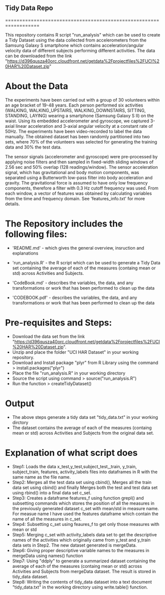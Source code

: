 
## Tidy Data Repo
==================================================================

This repository contains R script "run_analysis" which can be used to create a Tidy Dataset using the data collected from  accelerometers from the Samsung Galaxy S smartphone which contains acceleration/angular velocity data of different subjects performing different activities. 
The data can be downloaded from the link "https://d396qusza40orc.cloudfront.net/getdata%2Fprojectfiles%2FUCI%20HAR%20Dataset.zip" 


About the Data
======================================================================

The experiments have been carried out with a group of 30 volunteers within an age bracket of 19-48 years. Each person performed six activities (WALKING, WALKING_UPSTAIRS, WALKING_DOWNSTAIRS, SITTING, STANDING, LAYING) wearing a smartphone (Samsung Galaxy S II) on the waist. Using its embedded accelerometer and gyroscope, we captured 3-axial linear acceleration and 3-axial angular velocity at a constant rate of 50Hz. The experiments have been video-recorded to label the data manually. The obtained dataset has been randomly partitioned into two sets, where 70% of the volunteers was selected for generating the training data and 30% the test data. 

The sensor signals (accelerometer and gyroscope) were pre-processed by applying noise filters and then sampled in fixed-width sliding windows of 2.56 sec and 50% overlap (128 readings/window). The sensor acceleration signal, which has gravitational and body motion components, was separated using a Butterworth low-pass filter into body acceleration and gravity. The gravitational force is assumed to have only low frequency components, therefore a filter with 0.3 Hz cutoff frequency was used. From each window, a vector of features was obtained by calculating variables from the time and frequency domain. See 'features_info.txt' for more details. 



The Repository includes the following files:
=========================================

* 'README.md' - which gives the general overview, insruction and explanations

* 'run_analysis.R' - the R script which can be used to generate a Tidy Data set containing the average of each of the measures (containg mean or std) across Activities and Subjects.

* 'CodeBook.md' - describes the variables, the data, and any transformations or work that has been performed to clean up the data 

* 'CODEBOOK.pdf' - describes the variables, the data, and any transformations or work that has been performed to clean up the data 


Pre-requisites and Steps: 
===========================

* Download the data set from the link "https://d396qusza40orc.cloudfront.net/getdata%2Fprojectfiles%2FUCI%20HAR%20Dataset.zip".
* Unzip and place the folder "UCI HAR Dataset" in your working repository.
* Download and Install package "plyr" from R Library using the command > install.packages("plyr")
* Place the file "run_analysis.R" in your working directory
* Source the script using command > source("run_analysis.R")
* Run the function > createTidyDataset()


Output
=========

* The above steps generate a tidy data set "tidy_data.txt" in your working dirctory
* The dataset contains the average of each of the measures (containg mean or std) across Activities and Subjects from the original data set.


Explanation of what script does
=================================

* Step1: Loads the data x_test,y_test,subject_test,_train, y_train, subject_train, features, activity_labels files into dataframes in R with the same name as the file name.
* Step2: Merges all the test data set using cbind(), Merges all the train data set using cbind() and finally Merges both the test and test data set using rbind() into a final data set c_set.
* Step3: Creates a dataframe features_f using function grepl() and subsetting commands which stores the position of all the measures in the previously generated dataset c_set with mean/std in measure name. For measue name I have used the features dataframe which contain the name of all the measures in c_set. 
* Step4: Subsetting c_set using feaures_f to get only those measures with mean or std
* Step5: Merging c_set with activity_labels data set to get the descriptive names of the activities which originally came from y_test and y_train data sets in Step2. The new dataset generated is mergeData.
* Step6: Giving proper descriptive variable names to the measures in mergeData using names() function
* Step7: Using "ddply" to generate a summarized dataset containing the average of each of the measures (containg mean or std) across Activities and Subjects from mergeData dataset. The result is stored in tidy_data dataset.
* Step8: Writing the contents of tidy_data dataset into a text document "tidy_data.txt" in the working directory using write.table() function.



